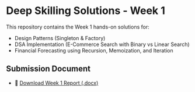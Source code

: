 # Deep Skilling Solutions - Week 1

This repository contains the Week 1 hands-on solutions for:
- Design Patterns (Singleton & Factory)
- DSA Implementation (E-Commerce Search with Binary vs Linear Search)
- Financial Forecasting using Recursion, Memoization, and Iteration


## Submission Document

- 🔗 [Download Week 1 Report (.docx)](./Week1_DesignPatternsAndDSA_HandsOn_229X1A2823.docx)


